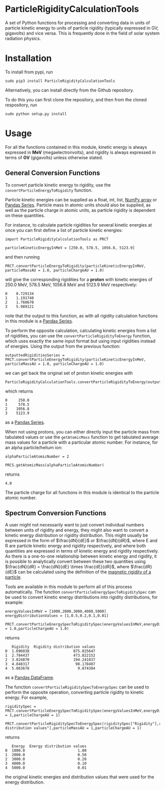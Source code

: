 # ParticleRigidityCalculationTools

A set of Python functions for processing and converting data in units of particle kinetic energy to units of particle rigidity (typically expressed in GV; gigavolts) and vice versa. This is frequently done in the field of solar system radiation physics.

# Installation

To install from pypi, run

```
sudo pip3 install ParticleRigidityCalculationTools
```
Alternatively, you can install directly from the Github repository.

To do this you can first clone the repository, and then from the cloned respository, run

```
sudo python setup.py install
```

# Usage

For all the functions contained in this module, kinetic energy is always expressed in **MeV** (megaelectronvolts), and rigidity is always expressed in terms of **GV** (gigavolts) unless otherwise stated.

## General Conversion Functions

To convert particle kinetic energy to rigidity, use the `convertParticleEnergyToRigidity` function. 

Particle kinetic energies can be supplied as a float, int, list, [NumPy array](https://numpy.org/doc/stable/reference/generated/numpy.array.html) or [Pandas Series](https://pandas.pydata.org/docs/reference/api/pandas.Series.html). Particle mass in atomic units should also be supplied, as well as the particle charge in atomic units, as particle rigidity is dependent on these quantities.

For instance, to calculate particle rigidities for several kinetic energies at once you can first define a list of particle kinetic energies:
```
import ParticleRigidityCalculationTools as PRCT

particleKineticEnergyInMeV = [250.0, 578.5, 1056.8, 5123.9]
```

and then running
```
PRCT.convertParticleEnergyToRigidity(particleKineticEnergyInMeV, particleMassAU = 1.0, particleChargeAU = 1.0)
```

will give the corresponding rigidities for a **proton** with kinetic energies of 250.0 MeV, 578.5 MeV, 1056.8 MeV and 5123.9 MeV respectively:
```
0    0.729134
1    1.191740
2    1.760670
3    5.989121
```
note that the output to this function, as with all rigidity calculation functions in this module is a [Pandas Series](https://pandas.pydata.org/docs/reference/api/pandas.Series.html). 

To perform the opposite calculation, calculating kinetic energies from a list of rigidities, you can use the `convertParticleRigidityToEnergy` function, which uses exactly the same input format but using input rigidities instead of energies. Using the output from the previous function:

```
outputtedRigiditiesSeries = PRCT.convertParticleEnergyToRigidity(particleKineticEnergyInMeV, particleMassAU = 1.0, particleChargeAU = 1.0)
```
we can get back the original set of proton kinetic energies with
```
ParticleRigidityCalculationTools.convertParticleRigidityToEnergy(outputtedRigiditiesSeries,particleMassAU=1.0,particleChargeAU=1.0)
```
which returns
```
0     250.0
1     578.5
2    1056.8
3    5123.9
```
as a [Pandas Series](https://pandas.pydata.org/docs/reference/api/pandas.Series.html).

When not using protons, you can either directly input the particle mass from tabulated values or use the `getAtomicMass` function to get tabulated average mass values for a particle with a particular atomic number. For instance, for an alpha particle/helium ion:

```
alphaParticleAtomicNumber = 2

PRCS.getAtomicMass(alphaParticleAtomicNumber)
```

returns
```
4.0
```

The particle charge for all functions in this module is identical to the particle atomic number.

## Spectrum Conversion Functions

A user might not necessarily want to just convert individual numbers between units of rigidity and energy, they might also want to convert a kinetic energy distribution or rigidity distribution. This might usually be expressed in the form of $\frac{dN}{dE}$ or $\frac{dN}{dR}$, where E and R are particle kinetic energy and rigidity respectively, and where both quantities are expressed in terms of kinetic energy and rigidity respectively. As there is a one-to-one relationship between kinetic energy and rigidity, it is possible to analytically convert between these two quantities using $\frac{dN}{dR} = \frac{dN}{dE} \times \frac{dE}{dR}$, where $\frac{dR}{dE}$ can be calculated using the definition of the [magnetic rigidity of a particle](https://www.nmdb.eu/public_outreach/de/07_md/).

Tools are available in this module to perform all of this process automatically. The function `convertParticleEnergySpecToRigiditySpec` can be used to convert kinetic energy distributions into rigidity distributions, for example:

```
energyValuesInMeV = [1000,2000,3000,4000,5000]
energyDistributionValues = [1,0.5,0.2,0.1,0.01]

PRCT.convertParticleEnergySpecToRigiditySpec(energyValuesInMeV,energyDistributionValues,particleMassAU = 1.0,particleChargeAU = 1.0)
```

returns
```
   Rigidity  Rigidity distribution values
0  1.696038                    875.025647
1  2.784437                    473.822152
2  3.824870                    194.241037
3  4.848317                     98.178407
4  5.863678                      9.874384
```
as a [Pandas DataFrame](https://pandas.pydata.org/docs/reference/api/pandas.DataFrame.html).

The function `convertParticleRigiditySpecToEnergySpec` can be used to perform the opposite operation, converting particle rigidity to kinetic energy. For example, 

```
rigiditySpec = PRCT.convertParticleEnergySpecToRigiditySpec(energyValuesInMeV,energyDistributionValues,particleMassAU = 1,particleChargeAU = 1)

PRCT.convertParticleRigiditySpecToEnergySpec(rigiditySpec["Rigidity"],rigiditySpec["Rigidity distribution values"],particleMassAU = 1,particleChargeAU = 1)
```

returns
```
   Energy  Energy distribution values
0  1000.0                        1.00
1  2000.0                        0.50
2  3000.0                        0.20
3  4000.0                        0.10
4  5000.0                        0.01
```
the original kinetic energies and distribution values that were used for the energy distribution.

